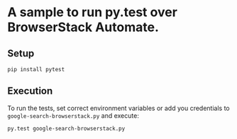 # A sample to run py.test over BrowserStack Automate.

## Setup

`pip install pytest`

## Execution
To run the tests, set correct environment variables or add you credentials to `google-search-browserstack.py` and execute:

```
py.test google-search-browserstack.py
```
